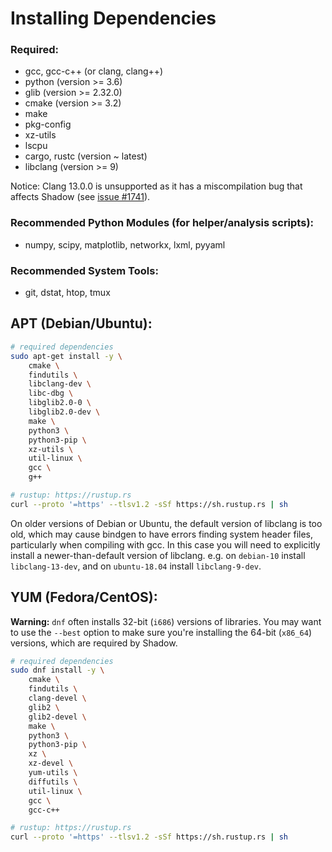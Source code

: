 # Installing Dependencies

### Required:
  + gcc, gcc-c++ (or clang, clang++)
  + python (version >= 3.6)
  + glib (version >= 2.32.0)
  + cmake (version >= 3.2)
  + make
  + pkg-config
  + xz-utils
  + lscpu
  + cargo, rustc (version \~ latest)
  + libclang (version >= 9)

Notice: Clang 13.0.0 is unsupported as it has a miscompilation bug that affects
        Shadow (see [issue #1741](https://github.com/shadow/shadow/issues/1741)).

### Recommended Python Modules (for helper/analysis scripts):
  + numpy, scipy, matplotlib, networkx, lxml, pyyaml

### Recommended System Tools:
  + git, dstat, htop, tmux

## APT (Debian/Ubuntu):

```bash
# required dependencies
sudo apt-get install -y \
    cmake \
    findutils \
    libclang-dev \
    libc-dbg \
    libglib2.0-0 \
    libglib2.0-dev \
    make \
    python3 \
    python3-pip \
    xz-utils \
    util-linux \
    gcc \
    g++

# rustup: https://rustup.rs
curl --proto '=https' --tlsv1.2 -sSf https://sh.rustup.rs | sh
```

On older versions of Debian or Ubuntu, the default version of libclang is too
old, which may cause bindgen to have errors finding system header files,
particularly when compiling with gcc. In this case you will need to explicitly
install a newer-than-default version of libclang. e.g. on `debian-10` install
`libclang-13-dev`, and on `ubuntu-18.04` install `libclang-9-dev`.

## YUM (Fedora/CentOS):

**Warning:** `dnf` often installs 32-bit (`i686`) versions of
libraries. You may want to use the `--best` option to make sure you're
installing the 64-bit (`x86_64`) versions, which are required by Shadow.

```bash
# required dependencies
sudo dnf install -y \
    cmake \
    findutils \
    clang-devel \
    glib2 \
    glib2-devel \
    make \
    python3 \
    python3-pip \
    xz \
    xz-devel \
    yum-utils \
    diffutils \
    util-linux \
    gcc \
    gcc-c++

# rustup: https://rustup.rs
curl --proto '=https' --tlsv1.2 -sSf https://sh.rustup.rs | sh
```
